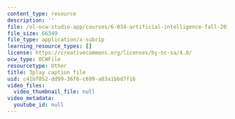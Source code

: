 ```yaml
---
content_type: resource
description: ''
file: /ol-ocw-studio-app/courses/6-034-artificial-intelligence-fall-2010/c41bf052dd9936f6c699a83a1bbd7f16_gvmfbePC2pc.srt
file_size: 66349
file_type: application/x-subrip
learning_resource_types: []
license: https://creativecommons.org/licenses/by-nc-sa/4.0/
ocw_type: OCWFile
resourcetype: Other
title: 3play caption file
uid: c41bf052-dd99-36f6-c699-a83a1bbd7f16
video_files:
  video_thumbnail_file: null
video_metadata:
  youtube_id: null
---
```

